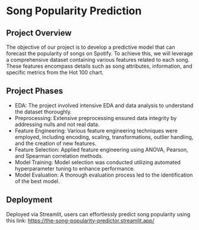 # Song Popularity Prediction

## Project Overview
The objective of our project is to develop a predictive model that can forecast the popularity of songs on Spotify. To achieve this, we will leverage a comprehensive dataset containing various features related to each song. These features encompass details such as song attributes, information, and specific metrics from the Hot 100 chart.

## Project Phases
- EDA: The project involved intensive EDA and data analysis to understand the dataset thoroughly.
- Preprocessing: Extensive preprocessing ensured data integrity by addressing nulls and not real data.
- Feature Engineering: Various feature engineering techniques were employed, including encoding, scaling, transformations, outlier handling, and the creation of new features.
- Feature Selection: Applied feature engineering using ANOVA, Pearson, and Spearman correlation methods.
- Model Training: Model selection was conducted utilizing automated hyperparameter tuning to enhance performance.
- Model Evaluation: A thorough evaluation process led to the identification of the best model.

## Deployment
Deployed via Streamlit, users can effortlessly predict song popularity using this link:
https://the-song-popularity-predictor.streamlit.app/
